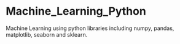 # Machine_Learning_Python
Machine Learning using python libraries including numpy, pandas, matplotlib, seaborn and sklearn.
